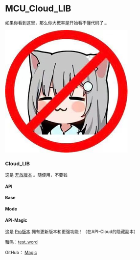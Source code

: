 # MCU_Cloud_LIB

如果你看到这里，那么你大概率是开始看不懂代码了...

![image-20220705092503090](https://raw.githubusercontent.com/SwiperWitty/img/main/img/image-20220705092503090.png)

### Cloud_LIB

这是 [开放版本](https://github.com/SwiperWitty/API_Cloud) 。随便用，不要钱

#### API

#### Base

#### Mode

#### API-Magic

这是 [Pro版本](https://github.com/SwiperWitty/API_Magic) 拥有更新版本和更强功能！（在API-Cloud的隐藏副本）



蟹鸣：[test_word ](https://github.com/SwiperWitty/test_word) 

GitHub： [Magic](https://github.com/SwiperWitty/API_Magic) 

